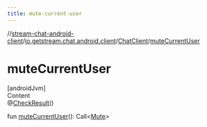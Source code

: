 ```yaml
---
title: mute-current-user
---
```

//[stream-chat-android-client](../../../index.md)/[io.getstream.chat.android.client](../index.md)/[ChatClient](index.md)/[muteCurrentUser](muteCurrentUser.md)



# muteCurrentUser  
[androidJvm]  
Content  
@[CheckResult](https://developer.android.com/reference/kotlin/androidx/annotation/CheckResult.html)()  
  
fun [muteCurrentUser](muteCurrentUser.md)(): Call&lt;[Mute](../../io.getstream.chat.android.client.models/Mute/index.md)&gt;  



